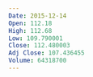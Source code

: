 ```yaml
---
Date: 2015-12-14
Open: 112.18
High: 112.68
Low: 109.790001
Close: 112.480003
Adj Close: 107.436455
Volume: 64318700
---
```

